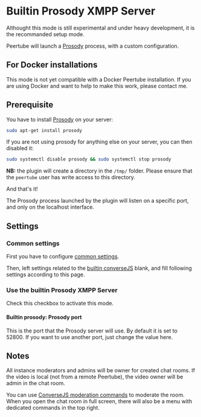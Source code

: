# Builtin Prosody XMPP Server

Althought this mode is still experimental and under heavy development, it is the recommanded setup mode.

Peertube will launch a [Prosody](https://prosody.im) process, with a custom configuration.

## For Docker installations

This mode is not yet compatible with a Docker Peertube installation.
If you are using Docker and want to help to make this work, please contact me.

## Prerequisite

You have to install [Prosody](https://prosody.im) on your server:

```bash
sudo apt-get install prosody
```

If you are not using prosody for anything else on your server, you can then disabled it:

```bash
sudo systemctl disable prosody && sudo systemctl stop prosody
```

**NB:** the plugin will create a directory in the `/tmp/` folder. Please ensure that the `peertube` user has write access to this directory.

And that's it!

The Prosody process launched by the plugin will listen on a specific port, and only on the localhost interface.

## Settings

### Common settings

First you have to configure [common settings](./common.md).

Then, left settings related to the [builtin converseJS](./conversejs.md) blank, and fill following settings according to this page.

### Use the builtin Prosody XMPP Server

Check this checkbox to activate this mode.

#### Builtin prosody: Prosody port

This is the port that the Prosody server will use. By default it is set to 52800. If you want to use another port, just change the value here.

## Notes

All instance moderators and admins will be owner for created chat rooms.
If the video is local (not from a remote Peertube), the video owner will be admin in the chat room.

You can use [ConverseJS moderation commands](https://conversejs.org/docs/html/features.html#moderating-chatrooms) to moderate the room.
When you open the chat room in full screen, there will also be a menu with dedicated commands in the top right.
